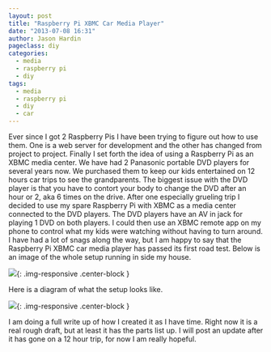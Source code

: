 ```yaml
---
layout: post
title: "Raspberry Pi XBMC Car Media Player"
date: "2013-07-08 16:31"
author: Jason Hardin
pageclass: diy
categories:
  - media
  - raspberry pi
  - diy
tags:
  - media
  - raspberry pi
  - diy
  - car
---
```

Ever since I got 2 Raspberry Pis I have been trying to figure out how to use them. One is a web server for development and the other has changed from project to project. Finally I set forth the idea of using a Raspberry Pi as an XBMC media center. We have had 2 Panasonic portable DVD players for several years now. We purchased them to keep our kids entertained on 12 hours car trips to see the grandparents. The biggest issue with the DVD player is that you have to contort your body to change the DVD after an hour or 2, aka 6 times on the drive. After one especially grueling trip I decided to use my spare Raspberry Pi with XBMC as a media center connected to the DVD players. The DVD players have an AV in jack for playing 1 DVD on both players. I could then use an XBMC remote app on my phone to control what my kids were watching without having to turn around. I have had a lot of snags along the way, but I am happy to say that the Raspberry Pi XBMC car media player has passed its first road test. Below is an image of the whole setup running in side my house.

![]({{site.url}}/media/diy/IMG_3878.jpg){: .img-responsive  .center-block }

Here is a diagram of what the setup looks like.

![]({{site.url}}/media/diy/RPICarMediaCenterDeviceConnections.svg){: .img-responsive  .center-block }

I am doing a full write up of how I created it as I have time. Right now it is a real rough draft, but at least it has the parts list up. I will post an update after it has gone on a 12 hour trip, for now I am really hopeful.
